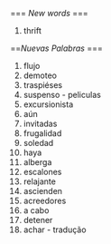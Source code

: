 === *New words* ===

1. thrift

==*Nuevas Palabras* ===

1. flujo
2. demoteo
3. traspiéses
4. suspenso - peliculas
5. excursionista
6. aún
7. invitadas
8. frugalidad
9. soledad
10. haya
11. alberga
12. escalones
13. relajante
14. ascienden
15. acreedores
16. a cabo
17. detener
18. achar - tradução
